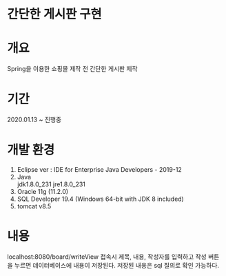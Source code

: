 간단한 게시판 구현
==================

# 개요
Spring을 이용한 쇼핑몰 제작 전 간단한 게시판 제작

# 기간
2020.01.13 ~ 진행중

# 개발 환경
1. Eclipse 
	ver : IDE for Enterprise Java Developers - 2019-12
2. Java</br>
	jdk1.8.0_231
	jre1.8.0_231
3. Oracle
	11g (11.2.0)
4. SQL Developer 
	19.4 (Windows 64-bit with JDK 8 included)
5. tomcat
	v8.5
	
# 내용
localhost:8080/board/writeView 접속시
제목, 내용, 작성자를 입력하고 작성 버튼을 누르면
데이터베이스에 내용이 저장된다.
저장된 내용은 sql 질의로 확인 가능하다.
